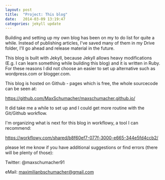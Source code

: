 ```yaml
---
layout: post
title:  "Project: This blog"
date:   2014-03-09 13:19:47
categories: jekyll update
---
```


Building and setting up my own blog has been on my to do list for quite a while. Instead of publishing articles, I've saved many of them in my Drive folder, I'll go ahead and release material in the future.

This blog is built with Jekyll, because Jekyll allows heavy modifications (E.g. I can learn something while building this blog) and it is written in Ruby. For these reasons I did not choose an easier to set up alternative such as wordpress.com or blogger.com.

This blog is hosted on Github - pages which is free, the whole sourcecode can be seen at:

https://github.com/MaxSchumacher/maxschumacher.github.io/

It did take me a while to set up and I could get more routine with the Git/Github workflow.

I'm organizing what is next for this blog in workflowy, a tool I can recommend:

https://workflowy.com/shared/b8f60ef7-077f-3000-e665-344e5fd4ccb2/

please let me know if you have additional suggestions or find errors (there will be plenty of those):

Twitter: @maxschumacher91

eMail: maximilianbschumacher@gmail.com
